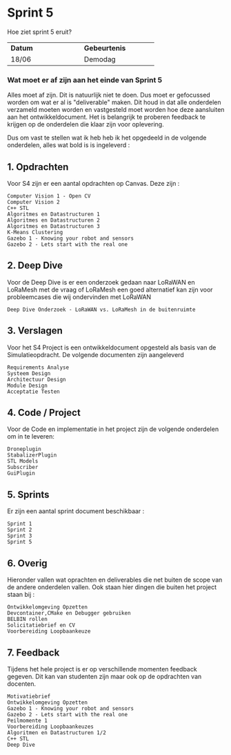 # Sprint 5

Hoe ziet sprint 5 eruit?
<table>
<tr>
<td width="33%">
<b>Datum</b>
</td>
<td width="33%">
<b>Gebeurtenis</b>
</td>
</tr>
<tr>
<td width="33%">
18/06
</td>
<td width="33%">
Demodag
</td>
</tr>

</table>


### Wat moet er af zijn aan het einde van Sprint 5
Alles moet af zijn. Dit is natuurlijk niet te doen. Dus moet er gefocussed worden om wat er al is "deliverable" maken. Dit houd in dat alle onderdelen verzameld moeten worden en vastgesteld moet worden hoe deze aansluiten aan het ontwikkeldocument. 
Het is belangrijk te proberen feedback te krijgen op de onderdelen die klaar zijn voor oplevering.

Dus om vast te stellen wat ik heb heb ik het opgedeeld in de volgende onderdelen, alles wat bold is is ingeleverd : 

## 1. Opdrachten

Voor S4 zijn er een aantal opdrachten op Canvas. Deze zijn : 

    Computer Vision 1 - Open CV
    Computer Vision 2
    C++ STL
    Algoritmes en Datastructuren 1
    Algoritmes en Datastructuren 2
    Algoritmes en Datastructuren 3
    K-Means Clustering
    Gazebo 1 - Knowing your robot and sensors
    Gazebo 2 - Lets start with the real one


## 2. Deep Dive

Voor de Deep Dive is er een onderzoek gedaan naar LoRaWAN en LoRaMesh met de vraag of LoRaMesh een goed alternatief kan zijn voor probleemcases die wij ondervinden met LoRaWAN

    Deep Dive Onderzoek - LoRaWAN vs. LoRaMesh in de buitenruimte

## 3. Verslagen

Voor het S4 Project is een ontwikkeldocument opgesteld als basis van de Simulatieopdracht. De volgende documenten zijn aangeleverd

    Requirements Analyse
    Systeem Design
    Architectuur Design
    Module Design
    Acceptatie Testen

## 4. Code / Project

Voor de Code en implementatie in het project zijn de volgende onderdelen om in te leveren:

    Droneplugin
    StabalizerPlugin
    STL Models
    Subscriber
    GuiPlugin


## 5. Sprints

Er zijn een aantal sprint document beschikbaar :

    Sprint 1
    Sprint 2
    Sprint 3
    Sprint 5

## 6. Overig

Hieronder vallen wat oprachten en deliverables die net buiten de scope van de andere onderdelen vallen. Ook staan hier dingen die buiten het project staan bij :

    Ontwikkelomgeving Opzetten
    Devcontainer,CMake en Debugger gebruiken
    BELBIN rollen
    Solicitatiebrief en CV
    Voorbereiding Loopbaankeuze
    
## 7. Feedback

Tijdens het hele project is er op verschillende momenten feedback gegeven. Dit kan van studenten zijn maar ook op de opdrachten van docenten. 

    Motivatiebrief
    Ontwikkelomgeving Opzetten
    Gazebo 1 - Knowing your robot and sensors
    Gazebo 2 - Lets start with the real one
    Peilmomente 1
    Voorbereiding Loopbaankeuzes
    Algoritmen en Datastructuren 1/2
    C++ STL
    Deep Dive